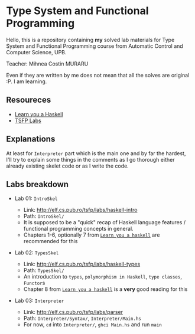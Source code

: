 # Type System and Functional Programming

Hello, this is a repository containing **my** solved lab materials for Type System and Functional Programming course from Automatic Control and Computer Science, UPB.

Teacher: Mihnea Costin MURARU

Even if they are written by me does not mean that all the solves are original :P. I am learning.

## Resoureces

- [Learn you a Haskell](http://learnyouahaskell.com/chapters)
- [TSFP Labs](http://elf.cs.pub.ro/tsfp/labs/haskell-types)


## Explanations

At least for `Interpreter` part which is the main one and by far the hardest, I'll try to explain some things in the comments as I go thorough either already existing skelet code or as I write the code.

## Labs breakdown

- Lab 01: `IntroSkel`
  - Link: http://elf.cs.pub.ro/tsfp/labs/haskell-intro
  - Path: `IntroSkel/`
  - It is supposed to be a "quick" recap of Haskell language features / functional programming concepts in general.
  - Chapters 1-6, optionally 7 from [`Learn you a haskell`](http://learnyouahaskell.com/chapters) are recommended for this

- Lab 02: `TypesSkel`
  - Link: http://elf.cs.pub.ro/tsfp/labs/haskell-types
  - Path: `TypesSkel/`
  - An introduction to `types`, `polymorphism in Haskell`, `type classes`, `Functor`s
  - Chapter 8 from [`Learn you a haskell`](http://learnyouahaskell.com/chapters) is a **very** good reading for this

- Lab 03: `Interpreter`
  - Link: http://elf.cs.pub.ro/tsfp/labs/parser
  - Path: `Interpreter/Syntax/`, `Interpreter/Main.hs`
  - For now, `cd` into `Interpreter/`, `ghci Main.hs` and run `main`
